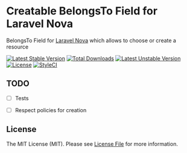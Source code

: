 # Creatable BelongsTo Field for Laravel Nova
BelongsTo Field for [Laravel Nova](https://nova.laravel.com) which allows to choose or create a resource

[![Latest Stable Version](https://poser.pugx.org/sparclex/nova-creatable-belongs-to/v/stable)](https://packagist.org/packages/sparclex/nova-creatable-belongs-to)
[![Total Downloads](https://poser.pugx.org/sparclex/nova-creatable-belongs-to/downloads)](https://packagist.org/packages/sparclex/nova-creatable-belongs-to)
[![Latest Unstable Version](https://poser.pugx.org/sparclex/nova-creatable-belongs-to/v/unstable)](https://packagist.org/packages/sparclex/nova-creatable-belongs-to)
[![License](https://poser.pugx.org/sparclex/nova-creatable-belongs-to/license)](https://packagist.org/packages/sparclex/nova-creatable-belongs-to)
[![StyleCI](https://github.styleci.io/repos/163976480/shield?branch=master)](https://github.styleci.io/repos/163976480)

## TODO
- [ ] Tests
- [ ] Respect policies for creation


## License

The MIT License (MIT). Please see [License File](LICENSE.md) for more information.
